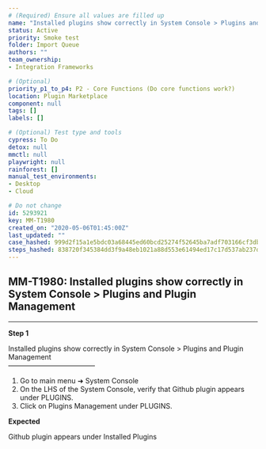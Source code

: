 ```yaml
---
# (Required) Ensure all values are filled up
name: "Installed plugins show correctly in System Console > Plugins and Plugin Management"
status: Active
priority: Smoke test
folder: Import Queue
authors: ""
team_ownership: 
- Integration Frameworks

# (Optional)
priority_p1_to_p4: P2 - Core Functions (Do core functions work?)
location: Plugin Marketplace
component: null
tags: []
labels: []

# (Optional) Test type and tools
cypress: To Do
detox: null
mmctl: null
playwright: null
rainforest: []
manual_test_environments: 
- Desktop
- Cloud

# Do not change
id: 5293921
key: MM-T1980
created_on: "2020-05-06T01:45:00Z"
last_updated: ""
case_hashed: 999d2f15a1e5bdc03a68445ed60bcd25274f52645ba7adf703166cf3db978a8a32c4ae7392cbfaa51cd4a2856930410b
steps_hashed: 838720f345384dd3f9a48eb1021a88d553e61494ed17c17d537ab237da78ed37526650cc95d96cefc89aacf84b4c85ed
---
```


<!-- (Auto-generated) Based on frontmatter's "key" and "name" -->

## MM-T1980: Installed plugins show correctly in System Console > Plugins and Plugin Management

---

**Step 1**

Installed plugins show correctly in System Console > Plugins and Plugin Management\
–––––––––––––––––––––––––

1. Go to main menu ➜ System Console
2. On the LHS of the System Console, verify that Github plugin appears under PLUGINS.
3. Click on Plugins Management under PLUGINS.

**Expected**

Github plugin appears under Installed Plugins
